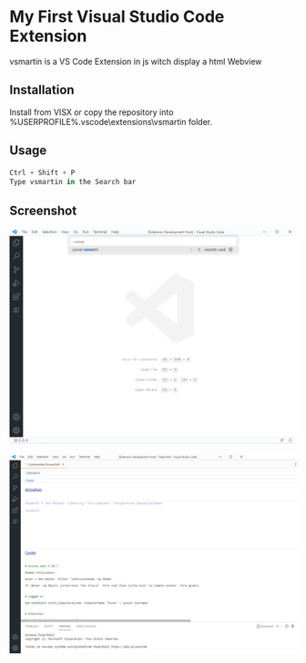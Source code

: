 # My First Visual Studio Code Extension

vsmartin is a VS Code Extension in js witch display a html Webview

## Installation

Install from VISX or copy the repository into %USERPROFILE%\.vscode\extensions\vsmartin folder.

## Usage

```python
Ctrl + Shift + P
Type vsmartin in the Search bar
```

## Screenshot

![image-20211006150319680](image-20211006150319680.png)

![image-20211006150443033](image-20211006150443033.png)

